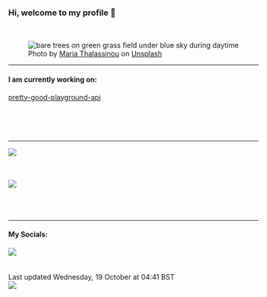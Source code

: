 <h3>Hi, welcome to my profile 👋</h3>

<br />
<figure>
  <img
    src="https://images.unsplash.com/photo-1611625594610-8b7ddee674e2?crop=entropy&cs=tinysrgb&fit=max&fm=jpg&ixid=MnwyNzQ3MDB8MHwxfHJhbmRvbXx8fHx8fHx8fDE2NjYxNDQwNjU&ixlib=rb-4.0.3&q=80&w=1080&auto=format"
    alt="bare trees on green grass field under blue sky during daytime" 
  />
  <figcaption>Photo by <a
    href="https://unsplash.com/@mariagrklens?utm_source=Profile%20readme&utm_medium=referral">Maria Thalassinou</a> on <a
    href="https://unsplash.com/?utm_source=Profile%20readme&utm_medium=referral">Unsplash</a></figcaption>
</figure>


<hr />
<h4>I am currently working on:</h4>
<a href="https://github.com/ShaneLucy/pretty-good-playground-api">pretty-good-playground-api</a>

<br /><br /><br />

<hr />
<img
  src="https://github-readme-stats.vercel.app/api?username=shanelucy&show_icons=true&theme=calm"
/>
<br /><br /><br />

<img 
  src="https://github-readme-stats.vercel.app/api/top-langs/?username=shanelucy&theme=calm"
/>
<br /><br /><br /><br />
<hr />
<h4>My Socials:</h4>
<a href="https://uk.linkedin.com/in/shane-lucy-4735b616a">
  <img
    src="https://img.shields.io/badge/linkedin%20-%230077B5.svg?&style=for-the-badge&logo=linkedin&logoColor=white"
  />
</a>
<br /><br /><br />
Last updated Wednesday, 19 October at 04:41 BST
<br />
<img
  src="https://github.com/ShaneLucy/ShaneLucy/workflows/README%20build/badge.svg"
/>
